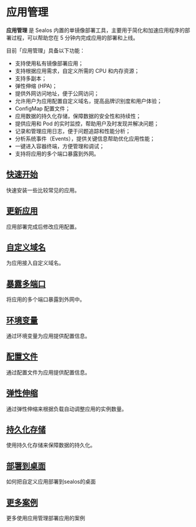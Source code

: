 # 应用管理

**应用管理** 是 Sealos 内置的单镜像部署工具，主要用于简化和加速应用程序的部署过程，可以帮助您在 5 分钟内完成应用的部署和上线。

目前「应用管理」具备以下功能：

- 支持使用私有镜像部署应用；
- 支持根据应用需求，自定义所需的 CPU 和内存资源；
- 支持多副本；
- 弹性伸缩 (HPA)；
- 提供外网访问地址，便于公网访问；
- 允许用户为应用配置自定义域名，提高品牌识别度和用户体验；
- ConfigMap 配置文件；
- 应用数据的持久化存储，保障数据的安全性和持续性；
- 提供应用和 Pod 的实时监控，帮助用户及时发现并解决问题；
- 记录和管理应用日志，便于问题追踪和性能分析；
- 分析系统事件（Events），提供关键信息帮助优化应用性能；
- 一键进入容器终端，方便管理和调试；
- 支持将应用的多个端口暴露到外网。

## [快速开始](/quick-start/use-app-launchpad.md)

快速安装一些比较常见的应用。

## [更新应用](/guides/applaunchpad/update-app.md)

应用部署完成后修改应用配置。

## [自定义域名](/guides/applaunchpad/add-domain.md)

为应用接入自定义域名。

## [暴露多端口](/guides/applaunchpad/expose-multi-ports.md)

将应用的多个端口暴露到外网中。

## [环境变量](/guides/applaunchpad/environment.md)

通过环境变量为应用提供配置信息。

## [配置文件](/guides/applaunchpad/configmap.md)

通过配置文件为应用提供配置信息。

## [弹性伸缩](/guides/applaunchpad/autoscale.md)

通过弹性伸缩来根据负载自动调整应用的实例数量。

## [持久化存储](/guides/applaunchpad/persistent-volume.md)

使用持久化存储来保障数据的持久化。

## [部署到桌面](/guides/applaunchpad/persistent-volume.md)

如何把自定义应用部署到sealos的桌面

## [更多案例](/guides/applaunchpad/persistent-volume.md)

更多使用应用管理部署应用的案例